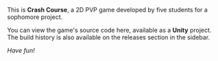 This is **Crash Course**, a 2D PVP game developed by five students for a sophomore project.

You can view the game's source code here, available as a **Unity** project. The build history is also available on the releases section in the sidebar.

*Have fun!*
